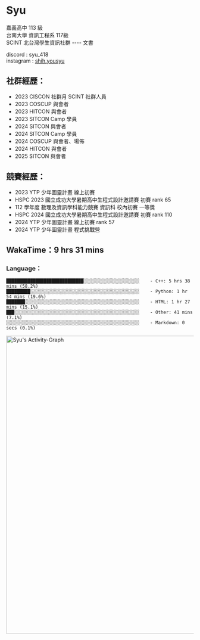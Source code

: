 # Syu  
嘉義高中 113 級  
台南大學 資訊工程系 117級  
SCINT 北台灣學生資訊社群 ---- 文書  
  
discord : syu_418  
instagram : [shih.yousyu](https://www.instagram.com/shih.yousyu/)  
  
## 社群經歷：
* 2023 CISCON 社群月 SCINT 社群人員
* 2023 COSCUP 與會者
* 2023 HITCON 與會者
* 2023 SITCON Camp 學員
* 2024 SITCON 與會者
* 2024 SITCON Camp 學員
* 2024 COSCUP 與會者、場佈
* 2024 HITCON 與會者
* 2025 SITCON 與會者
## 競賽經歷：
* 2023 YTP 少年圖靈計畫 線上初賽
* HSPC 2023 國立成功大學暑期高中生程式設計邀請賽 初賽 rank 65
* 112 學年度 數理及資訊學科能力競賽 資訊科 校內初賽 一等獎
* HSPC 2024 國立成功大學暑期高中生程式設計邀請賽 初賽 rank 110
* 2024 YTP 少年圖靈計畫 線上初賽 rank 57
* 2024 YTP 少年圖靈計畫 程式挑戰營
  
<!--START_SECTION:waka-->
## WakaTime：9 hrs 31 mins
### Language：  
```  
█████████████████████████████░░░░░░░░░░░░░░░░░░░░░    - C++: 5 hrs 38 mins (58.2%)  
█████████░░░░░░░░░░░░░░░░░░░░░░░░░░░░░░░░░░░░░░░░░    - Python: 1 hr 54 mins (19.6%)  
███████░░░░░░░░░░░░░░░░░░░░░░░░░░░░░░░░░░░░░░░░░░░    - HTML: 1 hr 27 mins (15.1%)  
███░░░░░░░░░░░░░░░░░░░░░░░░░░░░░░░░░░░░░░░░░░░░░░░    - Other: 41 mins (7.1%)  
░░░░░░░░░░░░░░░░░░░░░░░░░░░░░░░░░░░░░░░░░░░░░░░░░░    - Markdown: 0 secs (0.1%)  
```  
<!--END_SECTION:waka-->
  
<img width=800 src="https://github-readme-activity-graph.vercel.app/graph?username=shihyousyu&hide_border=true&theme=github-compact&area=true&area_color=A6FFA6&custom_title=Syu's%20Activity%Graph" alt="Syu's Activity-Graph">
